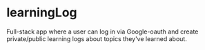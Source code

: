 # learningLog
Full-stack app where a user can log in via Google-oauth and create private/public learning logs about topics they've learned about.

